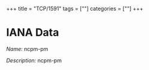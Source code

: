 +++
title = "TCP/1591"
tags = [""]
categories = [""]
+++

# IANA Data

_Name:_ ncpm-pm

_Description:_ ncpm-pm

